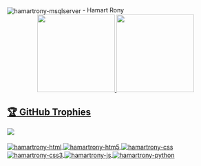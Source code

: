 <img align="center" alt="hamartrony-msqlserver"  src="https://komarev.com/ghpvc/?username=hamartrony&style=flat-square">
- Hamart Rony  </br>


<div align="center">
  <a href="https://github.com/hamartrony">
  <img height="180em" src="https://github-readme-stats.vercel.app/api?username=hamartrony&show_icons=true&theme=dracula&include_all_commits=true&count_private=true&cache_seconds=1800"/>
  <img height="180em" src="https://github-readme-stats.vercel.app/api/top-langs/?username=hamartrony&layout=compact&langs_count=7&theme=dracula&cache_seconds=1800"/>

</div>
  <div align="center">
<!--   <img src="https://github-readme-streak-stats.herokuapp.com/?user=hamartrony&theme=dark"> -->
  </div>
  <h2>🏆 GitHub Trophies</h2>
<img src="https://github-profile-trophy.vercel.app/?username=hamartrony&theme=nord&column=7" >

<div style="display: inline_block"><br>
  <img align="center" alt="hamartrony-html"  src="https://img.shields.io/badge/HTML-239120?style=for-the-badge&logo=html5&logoColor=white">
  <img align="center" alt="hamartrony-htm5"  src="https://img.shields.io/badge/HTML5-E34F26?style=for-the-badge&logo=html5&logoColor=white">
  <img align="center" alt="hamartrony-css"  src="https://img.shields.io/badge/CSS-239120?&style=for-the-badge&logo=css3&logoColor=white">
  <img align="center" alt="hamartrony-css3"  src="https://img.shields.io/badge/CSS3-1572B6?style=for-the-badge&logo=css3&logoColor=white">
  <img align="center" alt="hamartrony-js"  src="https://img.shields.io/badge/JavaScript-F7DF1E?style=for-the-badge&logo=javascript&logoColor=black">
<!--   <img align="center" alt="hamartrony-jquery"  src="https://img.shields.io/badge/jQuery-0769AD?style=for-the-badge&logo=jquery&logoColor=white"> -->
<!--   <img align="center" alt="hamartrony-dotnet" src="https://img.shields.io/badge/.NET-5C2D91?style=for-the-badge&logo=.net&logoColor=white"> -->
<!--   <img align="center" alt="hamartrony-csharp"  src="https://img.shields.io/badge/C%23-239120?style=for-the-badge&logo=c-sharp&logoColor=white"> -->
  <img align="center" alt="hamartrony-python"  src="https://img.shields.io/badge/Python-14354C?style=for-the-badge&logo=python&logoColor=white">
<!--   <img align="center" alt="benccalcyxzfi-msqlserver"  src="https://img.shields.io/badge/Microsoft_SQL_Server-CC2927?style=for-the-badge&logo=microsoft-sql-server&logoColor=white"> -->
<!--   <img align="center" alt="classic ASP (Active Server Pages)" height="28" width="56" src="https://user-images.githubusercontent.com/88748637/150883584-f1a99b8d-bd54-49de-b7ad-6b06c77f03d3.png"> -->
<!--   <img align="center" alt="Visual Basic 6" height="28" width="56" src="https://user-images.githubusercontent.com/88748637/150884149-e5d5cfce-f07c-4504-97fa-a00fd5741ad4.png"> -->
</div>
<!--   <img align="center" src="https://github.com/benccalcyxzfi/benccalcyxzfi/blob/output/github-contribution-grid-snake.gif"> -->

